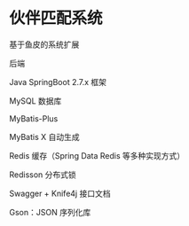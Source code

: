 # 伙伴匹配系统

基于鱼皮的系统扩展

后端

Java SpringBoot 2.7.x 框架

MySQL 数据库

MyBatis-Plus

MyBatis X 自动生成

Redis 缓存（Spring Data Redis 等多种实现方式）

Redisson 分布式锁

Swagger + Knife4j 接口文档

Gson：JSON 序列化库